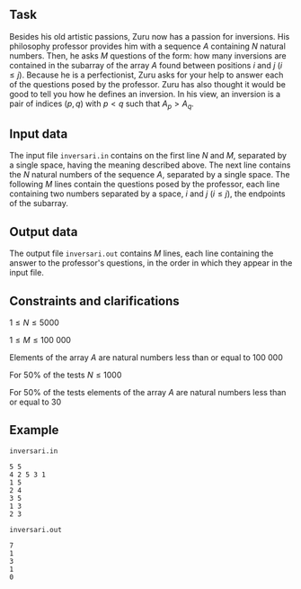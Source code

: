 ## Task

Besides his old artistic passions, Zuru now has a passion for inversions. His philosophy professor provides him with a sequence $A$ containing $N$ natural numbers. Then, he asks $M$ questions of the form: how many inversions are contained in the subarray of the array $A$ found between positions $i$ and $j$ $(i \leq j)$. Because he is a perfectionist, Zuru asks for your help to answer each of the questions posed by the professor. Zuru has also thought it would be good to tell you how he defines an inversion. In his view, an inversion is a pair of indices $(p, q)$ with $p < q$ such that $A_p > A_q$.

## Input data

The input file `inversari.in` contains on the first line $N$ and $M$, separated by a single space, having the meaning described above. The next line contains the $N$ natural numbers of the sequence $A$, separated by a single space. The following $M$ lines contain the questions posed by the professor, each line containing two numbers separated by a space, $i$ and $j$ $(i \leq j)$, the endpoints of the subarray.

## Output data

The output file `inversari.out` contains $M$ lines, each line containing the answer to the professor's questions, in the order in which they appear in the input file.

## Constraints and clarifications

$1 \leq N \leq 5000$

$1 \leq M \leq 100\ 000$

Elements of the array $A$ are natural numbers less than or equal to $100\ 000$

For $50\%$ of the tests $N \leq 1000$

For $50\%$ of the tests elements of the array $A$ are natural numbers less than or equal to $30$

## Example

`inversari.in`
```
5 5
4 2 5 3 1
1 5
2 4
3 5
1 3
2 3
```

`inversari.out`
```
7
1
3
1
0
```